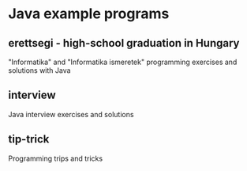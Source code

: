 # Java example programs

## erettsegi - high-school graduation in Hungary
"Informatika" and "Informatika ismeretek" programming exercises and solutions with Java

## interview
Java interview exercises and solutions

## tip-trick
Programming trips and tricks
